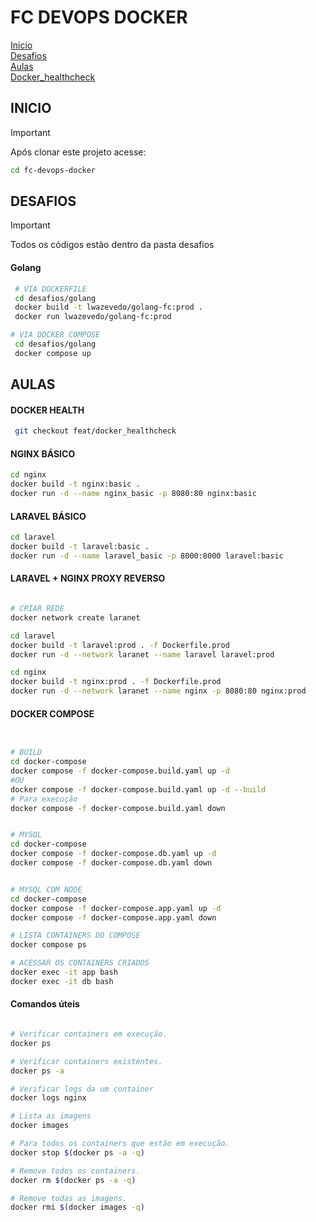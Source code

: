 # FC DEVOPS DOCKER

[Inicio](#inicio) \
[Desafios](#desafios) \
[Aulas](#aulas) \
[Docker_healthcheck](#docker-health)

## INICIO

> [!IMPORTANT]
> Após clonar este projeto acesse:

```bash
cd fc-devops-docker
```

## DESAFIOS

> [!IMPORTANT]
> Todos os códigos estão dentro da pasta desafios

#### Golang

```bash
 # VIA DOCKERFILE
 cd desafios/golang
 docker build -t lwazevedo/golang-fc:prod .
 docker run lwazevedo/golang-fc:prod

# VIA DOCKER COMPOSE
 cd desafios/golang
 docker compose up
```

## AULAS

#### DOCKER HEALTH

```bash
 git checkout feat/docker_healthcheck
```

#### NGINX BÁSICO

```bash
cd nginx
docker build -t nginx:basic .
docker run -d --name nginx_basic -p 8080:80 nginx:basic
```

#### LARAVEL BÁSICO

```bash
cd laravel
docker build -t laravel:basic .
docker run -d --name laravel_basic -p 8000:8000 laravel:basic
```

#### LARAVEL + NGINX PROXY REVERSO

```bash

# CRIAR REDE
docker network create laranet

cd laravel
docker build -t laravel:prod . -f Dockerfile.prod
docker run -d --network laranet --name laravel laravel:prod

cd nginx
docker build -t nginx:prod . -f Dockerfile.prod
docker run -d --network laranet --name nginx -p 8080:80 nginx:prod

```

#### DOCKER COMPOSE

```bash


# BUILD
cd docker-compose
docker compose -f docker-compose.build.yaml up -d
#OU
docker compose -f docker-compose.build.yaml up -d --build
# Para execução
docker compose -f docker-compose.build.yaml down


# MYSQL
cd docker-compose
docker compose -f docker-compose.db.yaml up -d
docker compose -f docker-compose.db.yaml down


# MYSQL COM NODE
cd docker-compose
docker compose -f docker-compose.app.yaml up -d
docker compose -f docker-compose.app.yaml down

# LISTA CONTAINERS DO COMPOSE
docker compose ps

# ACESSAR OS CONTAINERS CRIADOS
docker exec -it app bash
docker exec -it db bash

```

#### Comandos úteis

```bash

# Verificar containers em execução.
docker ps

# Verificar containers existentes.
docker ps -a

# Verificar logs da um container
docker logs nginx

# Lista as imagens
docker images

# Para todos os containers que estão em execução.
docker stop $(docker ps -a -q)

# Remove todos os containers.
docker rm $(docker ps -a -q)

# Remove todas as imagens.
docker rmi $(docker images -q)
```
